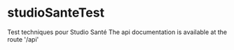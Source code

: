 # studioSanteTest
Test techniques pour Studio Santé
The api documentation is available at the route '/api'
